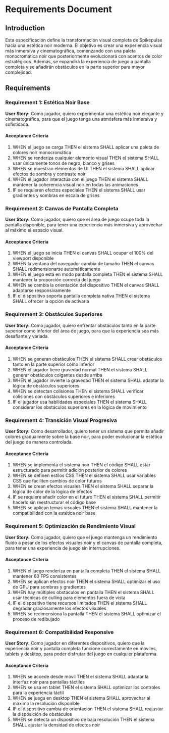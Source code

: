 # Requirements Document

## Introduction

Esta especificación define la transformación visual completa de Spikepulse hacia una estética noir moderna. El objetivo es crear una experiencia visual más inmersiva y cinematográfica, comenzando con una paleta monocromática noir que posteriormente evolucionará con acentos de color estratégicos. Además, se expandirá la experiencia de juego a pantalla completa y se añadirán obstáculos en la parte superior para mayor complejidad.

## Requirements

### Requirement 1: Estética Noir Base

**User Story:** Como jugador, quiero experimentar una estética noir elegante y cinematográfica, para que el juego tenga una atmósfera más inmersiva y sofisticada.

#### Acceptance Criteria

1. WHEN el juego se carga THEN el sistema SHALL aplicar una paleta de colores noir monocromática
2. WHEN se renderiza cualquier elemento visual THEN el sistema SHALL usar únicamente tonos de negro, blanco y grises
3. WHEN se muestran elementos de UI THEN el sistema SHALL aplicar efectos de sombra y contraste noir
4. WHEN el jugador interactúa con el juego THEN el sistema SHALL mantener la coherencia visual noir en todas las animaciones
5. IF se requieren efectos especiales THEN el sistema SHALL usar gradientes y sombras en escala de grises

### Requirement 2: Canvas de Pantalla Completa

**User Story:** Como jugador, quiero que el área de juego ocupe toda la pantalla disponible, para tener una experiencia más inmersiva y aprovechar al máximo el espacio visual.

#### Acceptance Criteria

1. WHEN el juego se inicia THEN el canvas SHALL ocupar el 100% del viewport disponible
2. WHEN la ventana del navegador cambia de tamaño THEN el canvas SHALL redimensionarse automáticamente
3. WHEN el juego está en modo pantalla completa THEN el sistema SHALL mantener la proporción correcta del juego
4. WHEN se cambia la orientación del dispositivo THEN el canvas SHALL adaptarse responsivamente
5. IF el dispositivo soporta pantalla completa nativa THEN el sistema SHALL ofrecer la opción de activarla

### Requirement 3: Obstáculos Superiores

**User Story:** Como jugador, quiero enfrentar obstáculos tanto en la parte superior como inferior del área de juego, para que la experiencia sea más desafiante y variada.

#### Acceptance Criteria

1. WHEN se generan obstáculos THEN el sistema SHALL crear obstáculos tanto en la parte superior como inferior
2. WHEN el jugador tiene gravedad normal THEN el sistema SHALL generar obstáculos colgantes desde arriba
3. WHEN el jugador invierte la gravedad THEN el sistema SHALL adaptar la lógica de obstáculos superiores
4. WHEN se detectan colisiones THEN el sistema SHALL verificar colisiones con obstáculos superiores e inferiores
5. IF el jugador usa habilidades especiales THEN el sistema SHALL considerar los obstáculos superiores en la lógica de movimiento

### Requirement 4: Transición Visual Progresiva

**User Story:** Como desarrollador, quiero tener un sistema que permita añadir colores gradualmente sobre la base noir, para poder evolucionar la estética del juego de manera controlada.

#### Acceptance Criteria

1. WHEN se implementa el sistema noir THEN el código SHALL estar estructurado para permitir adición posterior de colores
2. WHEN se definen estilos CSS THEN el sistema SHALL usar variables CSS que faciliten cambios de color futuros
3. WHEN se crean efectos visuales THEN el sistema SHALL separar la lógica de color de la lógica de efectos
4. IF se requiere añadir color en el futuro THEN el sistema SHALL permitir hacerlo sin reestructurar el código base
5. WHEN se aplican temas visuales THEN el sistema SHALL mantener la compatibilidad con la estética noir base

### Requirement 5: Optimización de Rendimiento Visual

**User Story:** Como jugador, quiero que el juego mantenga un rendimiento fluido a pesar de los efectos visuales noir y el canvas de pantalla completa, para tener una experiencia de juego sin interrupciones.

#### Acceptance Criteria

1. WHEN el juego renderiza en pantalla completa THEN el sistema SHALL mantener 60 FPS consistentes
2. WHEN se aplican efectos noir THEN el sistema SHALL optimizar el uso de GPU para sombras y gradientes
3. WHEN hay múltiples obstáculos en pantalla THEN el sistema SHALL usar técnicas de culling para elementos fuera de vista
4. IF el dispositivo tiene recursos limitados THEN el sistema SHALL degradar graciosamente los efectos visuales
5. WHEN se redimensiona la pantalla THEN el sistema SHALL optimizar el proceso de redibujado

### Requirement 6: Compatibilidad Responsive

**User Story:** Como jugador en diferentes dispositivos, quiero que la experiencia noir y pantalla completa funcione correctamente en móviles, tablets y desktop, para poder disfrutar del juego en cualquier plataforma.

#### Acceptance Criteria

1. WHEN se accede desde móvil THEN el sistema SHALL adaptar la interfaz noir para pantallas táctiles
2. WHEN se usa en tablet THEN el sistema SHALL optimizar los controles para la experiencia táctil
3. WHEN se juega en desktop THEN el sistema SHALL aprovechar al máximo la resolución disponible
4. IF el dispositivo cambia de orientación THEN el sistema SHALL reajustar la disposición de obstáculos
5. WHEN se detecta un dispositivo de baja resolución THEN el sistema SHALL ajustar la densidad de efectos noir